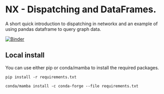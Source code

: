 # NX - Dispatching and DataFrames.

A short quick introduction to dispatching in networkx and an example of using pandas dataframe to query graph data.

[![Binder](https://mybinder.org/badge_logo.svg)](https://mybinder.org/v2/gh/MridulS/nx-gws/HEAD)


## Local install

You can use either pip or conda/mamba to install the required packages.
```
pip install -r requirements.txt
```

```
conda/mamba install -c conda-forge --file requirements.txt
```
